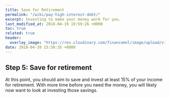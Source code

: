 ```yaml
---
title: Save for Retirement
permalink: "/wiki/pay-high-interest-debt/"
excerpt: Investing to make your money work for you.
last_modified_at: 2018-04-19 19:59:26 +0000
toc: true
related: true
header:
  overlay_image: "https://res.cloudinary.com/financemnl/image/upload/v1524808240/Header%20Images/pexels-photo-185772.jpg"
date: 2018-04-20 15:50:35 +0000
---
```

## Step 5: Save for retirement

At this point, you should aim to save and invest at least 15% of your income for retirement. With more time before you need the money, you will likely now want to look at investing those savings.
